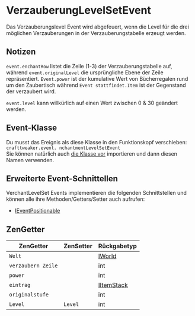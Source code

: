 # VerzauberungLevelSetEvent

Das Verzauberungslevel Event wird abgefeuert, wenn die Level für die drei möglichen Verzauberungen in der Verzauberungstabelle erzeugt werden.

## Notizen

`event.enchantRow` listet die Zeile (1-3) der Verzauberungstabelle auf, während `event.originalLevel` die ursprüngliche Ebene der Zeile repräsentiert. `Event.power` ist der kumulative Wert von Bücherregalen rund um den Zaubertisch während `Event stattfindet.Item` ist der Gegenstand der verzaubert wird.

`event.level` kann willkürlich auf einen Wert zwischen 0 & 30 geändert werden.

## Event-Klasse
Du musst das Ereignis als diese Klasse in den Funktionskopf verschieben:  
`crafttweaker.event. nchantmentLevelSetEvent`  
Sie können natürlich auch [die Klasse vor](/AdvancedFunctions/Import/) importieren und dann diesen Namen verwenden.

## Erweiterte Event-Schnittellen
VerchantLevelSet Events implementieren die folgenden Schnittstellen und können alle ihre Methoden/Getters/Setter auch aufrufen:

- [IEventPositionable](/Vanilla/Events/Events/IEventPositionable/)

## ZenGetter

| ZenGetter          | ZenSetter | Rückgabetyp                              |
| ------------------ | --------- | ---------------------------------------- |
| `Welt`             |           | [IWorld](/Vanilla/World/IWorld/)         |
| `verzaubern Zeile` |           | int                                      |
| `power`            |           | int                                      |
| `eintrag`          |           | [IItemStack](/Vanilla/Items/IItemStack/) |
| `originalstufe`    |           | int                                      |
| `Level`            | `Level`   | int                                      |

